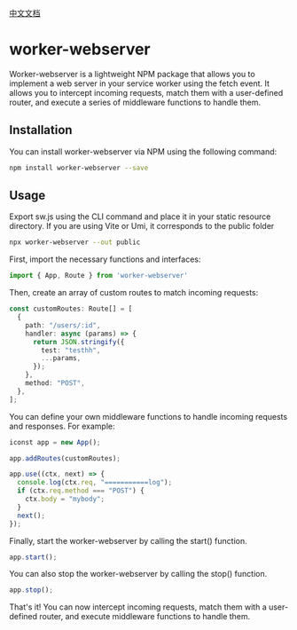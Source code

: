 [中文文档](https://github.com/lulusir/worker-webserver/blob/main/README.zh.md)

# worker-webserver

Worker-webserver is a lightweight NPM package that allows you to implement a web server in your service worker using the fetch event. It allows you to intercept incoming requests, match them with a user-defined router, and execute a series of middleware functions to handle them.


## Installation 
You can install worker-webserver via NPM using the following command:
```bash
npm install worker-webserver --save
```

## Usage
Export sw.js using the CLI command and place it in your static resource directory. If you are using Vite or Umi, it corresponds to the public folder

```bash
npx worker-webserver --out public
```
First, import the necessary functions and interfaces:
```typescript
import { App, Route } from 'worker-webserver'
```

Then, create an array of custom routes to match incoming requests:

```typescript
const customRoutes: Route[] = [
  {
    path: "/users/:id",
    handler: async (params) => {
      return JSON.stringify({
        test: "testhh",
        ...params,
      });
    },
    method: "POST",
  },
];

```

You can define your own middleware functions to handle incoming requests and responses. For example:
```typescript
iconst app = new App();

app.addRoutes(customRoutes);

app.use((ctx, next) => {
  console.log(ctx.req, "===========log");
  if (ctx.req.method === "POST") {
    ctx.body = "mybody";
  }
  next();
});

```

Finally, start the worker-webserver by calling the start() function.
```typescript
app.start();
```

You can also stop the worker-webserver by calling the stop() function.
```typescript
app.stop();
```

That's it! You can now intercept incoming requests, match them with a user-defined router, and execute middleware functions to handle them.